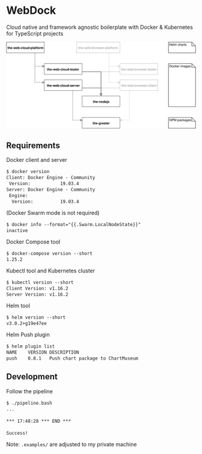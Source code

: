 WebDock
===

Cloud native and framework agnostic boilerplate with Docker & Kubernetes for TypeScript projects

<p align="center">
  <img alt="Project structure diagram" src="docs/project-structure-diagram.svg?sanitize=true">
</p>

## Requirements

Docker client and server

```console
$ docker version
Client: Docker Engine - Community
 Version:           19.03.4
Server: Docker Engine - Community
 Engine:
  Version:          19.03.4
```

(Docker Swarm mode is not required)

```console
$ docker info --format="{{.Swarm.LocalNodeState}}"
inactive
```

Docker Compose tool

```console
$ docker-compose version --short
1.25.2
```

Kubectl tool and Kubernetes cluster

```console
$ kubectl version --short
Client Version: v1.16.2
Server Version: v1.16.2
```

Helm tool

```console
$ helm version --short
v3.0.2+g19e47ee
```

Helm Push plugin

```console
$ helm plugin list
NAME	VERSION	DESCRIPTION
push	0.8.1  	Push chart package to ChartMuseum
```

## Development

Follow the pipeline

```console
$ ./pipeline.bash
...

*** 17:48:28 *** END ***

Success!
```

Note: `.examples/` are adjusted to my private machine
